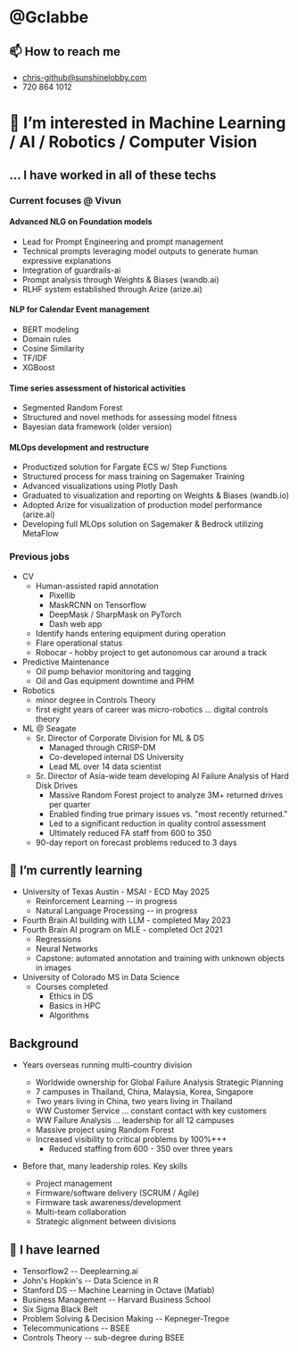 # @Gclabbe
## 📫 How to reach me
* chris-github@sunshinelobby.com
* 720 864 1012 

# 👀 I’m interested in Machine Learning / AI / Robotics / Computer Vision
## ... I have worked in all of these techs
### Current focuses @ Vivun
#### Advanced NLG on Foundation models
   * Lead for Prompt Engineering and prompt management
   * Technical prompts leveraging model outputs to generate human expressive explanations
   * Integration of guardrails-ai
   * Prompt analysis through Weights & Biases (wandb.ai)
   * RLHF system established through Arize (arize.ai)
#### NLP for Calendar Event management
   * BERT modeling
   * Domain rules
   * Cosine Similarity
   * TF/IDF
   * XGBoost
#### Time series assessment of historical activities
   * Segmented Random Forest
   * Structured and novel methods for assessing model fitness
   * Bayesian data framework (older version)
#### MLOps development and restructure
* Productized solution for Fargate ECS w/ Step Functions
* Structured process for mass training on Sagemaker Training
* Advanced visualizations using Plotly Dash
* Graduated to visualization and reporting on Weights & Biases (wandb.io)
* Adopted Arize for visualization of production model performance (arize.ai)
* Developing full MLOps solution on Sagemaker & Bedrock utilizing MetaFlow
### Previous jobs
* CV
    * Human-assisted rapid annotation
      * Pixellib
      * MaskRCNN on Tensorflow
      * DeepMask / SharpMask on PyTorch
      * Dash web app
    * Identify hands entering equipment during operation
    * Flare operational status
    * Robocar - hobby project to get autonomous car around a track
* Predictive Maintenance
    * Oil pump behavior monitoring and tagging
    * Oil and Gas equipment downtime and PHM
* Robotics
    * minor degree in Controls Theory
    * first eight years of career was micro-robotics ... digital controls theory
* ML @ Seagate
    * Sr. Director of Corporate Division for ML & DS
        * Managed through CRISP-DM
        * Co-developed internal DS University
        * Lead ML over 14 data scientist
    * Sr. Director of Asia-wide team developing AI Failure Analysis of Hard Disk Drives
        * Massive Random Forest project to analyze 3M+ returned drives per quarter
        * Enabled finding true primary issues vs. "most recently returned."
        * Led to a significant reduction in quality control assessment
        * Ultimately reduced FA staff from 600 to 350
    * 90-day report on forecast problems reduced to 3 days

## 🌱 I’m currently learning

* University of Texas Austin - MSAI - ECD May 2025
    * Reinforcement Learning -- in progress
    * Natural Language Processing -- in progress
* Fourth Brain AI building with LLM - completed May 2023
* Fourth Brain AI program on MLE - completed Oct 2021
    * Regressions
    * Neural Networks
    * Capstone: automated annotation and training with unknown objects in images
* University of Colorado MS in Data Science
    * Courses completed
        * Ethics in DS
        * Basics in HPC
        * Algorithms

## Background

* Years overseas running multi-country division
    * Worldwide ownership for Global Failure Analysis Strategic Planning
    * 7 campuses in Thailand, China, Malaysia, Korea, Singapore
    * Two years living in China, two years living in Thailand
    * WW Customer Service ... constant contact with key customers
    * WW Failure Analysis ... leadership for all 12 campuses
    * Massive project using Random Forest
    * Increased visibility to critical problems by 100%+++
        * Reduced staffing from 600 - 350 over three years
        
* Before that, many leadership roles.  Key skills
    * Project management
    * Firmware/software delivery (SCRUM / Agile)
    * Firmware task awareness/development
    * Multi-team collaboration
    * Strategic alignment between divisions

## 🌱 I have learned
* Tensorflow2 -- Deeplearning.ai
* John's Hopkin's -- Data Science in R
* Stanford DS -- Machine Learning in Octave (Matlab)
* Business Management -- Harvard Business School
* Six Sigma Black Belt
* Problem Solving & Decision Making -- Kepneger-Tregoe
* Telecommunications -- BSEE
* Controls Theory -- sub-degree during BSEE


